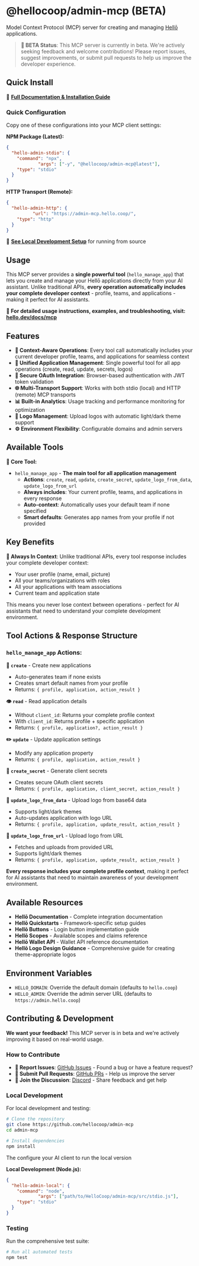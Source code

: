 # @hellocoop/admin-mcp (BETA)

Model Context Protocol (MCP) server for creating and managing [Hellō](https://hello.dev) applications.

> **🚧 BETA Status**: This MCP server is currently in beta. We're actively seeking feedback and welcome contributions! Please report issues, suggest improvements, or submit pull requests to help us improve the developer experience.

## Quick Install

📖 **[Full Documentation & Installation Guide](https://hello.dev/docs/mcp)**

### Quick Configuration

Copy one of these configurations into your MCP client settings:

**NPM Package (Latest):**
```json
{
  "hello-admin-stdio": {
    "command": "npx",
            "args": ["-y", "@hellocoop/admin-mcp@latest"],
    "type": "stdio"
  }
}
```

**HTTP Transport (Remote):**
```json
{
  "hello-admin-http": {
          "url": "https://admin-mcp.hello.coop/",
    "type": "http"
  }
}
```

📖 **[See Local Development Setup](#local-development)** for running from source 

## Usage

This MCP server provides a **single powerful tool** (`hello_manage_app`) that lets you create and manage your Hellō applications directly from your AI assistant. Unlike traditional APIs, **every operation automatically includes your complete developer context** - profile, teams, and applications - making it perfect for AI assistants.

**📖 For detailed usage instructions, examples, and troubleshooting, visit: [hello.dev/docs/mcp](https://hello.dev/docs/mcp)**

## Features

- **🏢 Context-Aware Operations**: Every tool call automatically includes your current developer profile, teams, and applications for seamless context
- **📱 Unified Application Management**: Single powerful tool for all app operations (create, read, update, secrets, logos)
- **🔐 Secure OAuth Integration**: Browser-based authentication with JWT token validation
- **🌐 Multi-Transport Support**: Works with both stdio (local) and HTTP (remote) MCP transports
- **📊 Built-in Analytics**: Usage tracking and performance monitoring for optimization
- **🎨 Logo Management**: Upload logos with automatic light/dark theme support
- **⚙️ Environment Flexibility**: Configurable domains and admin servers

## Available Tools

**🎯 Core Tool:**
- `hello_manage_app` - **The main tool for all application management**
  - **Actions**: `create`, `read`, `update`, `create_secret`, `update_logo_from_data`, `update_logo_from_url`
  - **Always includes**: Your current profile, teams, and applications in every response
  - **Auto-context**: Automatically uses your default team if none specified
  - **Smart defaults**: Generates app names from your profile if not provided

## Key Benefits

**🔄 Always In Context**: Unlike traditional APIs, every tool response includes your complete developer context:
- Your user profile (name, email, picture)
- All your teams/organizations with roles
- All your applications with team associations
- Current team and application state

This means you never lose context between operations - perfect for AI assistants that need to understand your complete development environment.

## Tool Actions & Response Structure

### `hello_manage_app` Actions:

**📝 `create`** - Create new applications
- Auto-generates team if none exists
- Creates smart default names from your profile
- Returns: `{ profile, application, action_result }`

**👁️ `read`** - Read application details  
- Without `client_id`: Returns your complete profile context
- With `client_id`: Returns profile + specific application
- Returns: `{ profile, application?, action_result }`

**✏️ `update`** - Update application settings
- Modify any application property
- Returns: `{ profile, application, action_result }`

**🔑 `create_secret`** - Generate client secrets
- Creates secure OAuth client secrets
- Returns: `{ profile, application, client_secret, action_result }`

**🎨 `update_logo_from_data`** - Upload logo from base64 data
- Supports light/dark themes
- Auto-updates application with logo URL
- Returns: `{ profile, application, update_result, action_result }`

**🔗 `update_logo_from_url`** - Upload logo from URL
- Fetches and uploads from provided URL
- Supports light/dark themes  
- Returns: `{ profile, application, update_result, action_result }`

**Every response includes your complete profile context**, making it perfect for AI assistants that need to maintain awareness of your development environment.

## Available Resources

- **Hellō Documentation** - Complete integration documentation
- **Hellō Quickstarts** - Framework-specific setup guides
- **Hellō Buttons** - Login button implementation guide
- **Hellō Scopes** - Available scopes and claims reference
- **Hellō Wallet API** - Wallet API reference documentation
- **Hellō Logo Design Guidance** - Comprehensive guide for creating theme-appropriate logos

## Environment Variables

- `HELLO_DOMAIN`: Override the default domain (defaults to `hello.coop`)
- `HELLO_ADMIN`: Override the admin server URL (defaults to `https://admin.hello.coop`)

## Contributing & Development

**We want your feedback!** This MCP server is in beta and we're actively improving it based on real-world usage.

### How to Contribute

- **🐛 Report Issues**: [GitHub Issues](https://github.com/hellocoop/packages-js/issues) - Found a bug or have a feature request?
- **🔧 Submit Pull Requests**: [GitHub PRs](https://github.com/hellocoop/packages-js/pulls) - Help us improve the server
- **💬 Join the Discussion**: [Discord](https://discord.gg/hellocoop) - Share feedback and get help

### Local Development

For local development and testing:

```sh
# Clone the repository
git clone https://github.com/hellocoop/admin-mcp
cd admin-mcp

# Install dependencies
npm install
```

The configure your AI client to run the local version 

**Local Development (Node.js):**
```json
{
  "hello-admin-local": {
    "command": "node",
            "args": ["path/to/HelloCoop/admin-mcp/src/stdio.js"],
    "type": "stdio"
  }
}
```

### Testing

Run the comprehensive test suite:

```sh
# Run all automated tests
npm test

```
